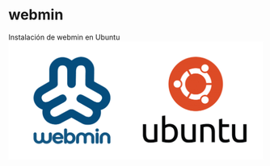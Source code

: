 # webmin
 Instalación de webmin en Ubuntu
<img src="https://github.com/midiam1/webmin/blob/main/webmin.png"/>